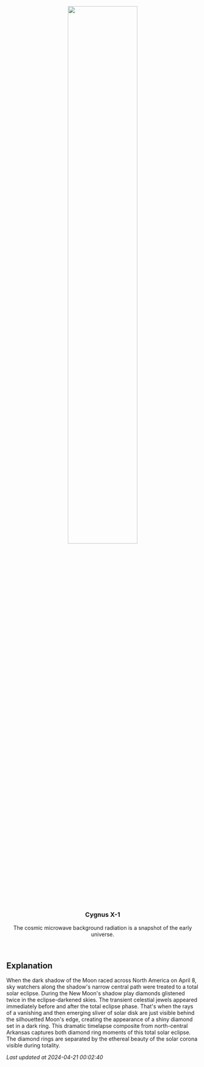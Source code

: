 <p align='center'>
    <img src='https://apod.nasa.gov/apod/image/2404/tse2024Dobbs_1024.jpg' width='60%' />
    <h3 align="center">Cygnus X-1</h3>
    <p align="center">The cosmic microwave background radiation is a snapshot of the early universe.</p>
</p>
<br/>

Explanation
--
When the dark shadow of the Moon raced across North America on April 8, sky watchers along the shadow's narrow central path were treated to a total solar eclipse. During the New Moon's shadow play diamonds glistened twice in the eclipse-darkened skies. The transient celestial jewels appeared immediately before and after the total eclipse phase. That's when the rays of a vanishing and then emerging sliver of solar disk are just visible behind the silhouetted Moon's edge, creating the appearance of a shiny diamond set in a dark ring. This dramatic timelapse composite from north-central Arkansas captures both diamond ring moments of this total solar eclipse. The diamond rings are separated by the ethereal beauty of the solar corona visible during totality.


*Last updated at 2024-04-21 00:02:40*
